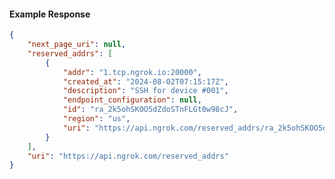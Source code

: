 <!-- Code generated for API Clients. DO NOT EDIT. -->

#### Example Response

```json
{
	"next_page_uri": null,
	"reserved_addrs": [
		{
			"addr": "1.tcp.ngrok.io:20000",
			"created_at": "2024-08-02T07:15:17Z",
			"description": "SSH for device #001",
			"endpoint_configuration": null,
			"id": "ra_2k5ohSKOO5dZdoSTnFLGt0w98cJ",
			"region": "us",
			"uri": "https://api.ngrok.com/reserved_addrs/ra_2k5ohSKOO5dZdoSTnFLGt0w98cJ"
		}
	],
	"uri": "https://api.ngrok.com/reserved_addrs"
}
```
